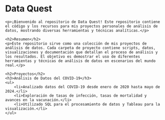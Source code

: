 <!DOCTYPE html>
<html lang="es">
<head>
    <meta charset="UTF-8">
    <title>Data Quest</title>
</head>
<body>
    <h1>Data Quest</h1>

    <p>¡Bienvenido al repositorio de Data Quest! Este repositorio contiene el código y los recursos para mis proyectos personales de análisis de datos, mostrando diversas herramientas y técnicas analíticas.</p>

    <h2>Resumen</h2>
    <p>Este repositorio sirve como una colección de mis proyectos de análisis de datos. Cada carpeta de proyecto contiene scripts, datos, visualizaciones y documentación que detallan el proceso de análisis y los resultados. El objetivo es demostrar el uso de diferentes herramientas y técnicas de análisis de datos en escenarios del mundo real.</p>

    <h2>Proyectos</h2>
    <h3>Análisis de Datos del COVID-19</h3>
    <ul>
        <li>Analizado datos del COVID-19 desde enero de 2020 hasta mayo de 2024.</li>
        <li>Exploración de tasas de infección, tasas de mortalidad y avances en la vacunación.</li>
        <li>Utilizado SQL para el procesamiento de datos y Tableau para la visualización.</li>
    </ul>
</body>
</html>

